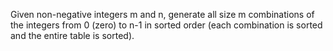 Given non-negative integers   m   and   n,   generate all size   m   combinations   of the integers from   0   (zero)   to   n-1   in sorted order   (each combination is sorted and the entire table is sorted).
